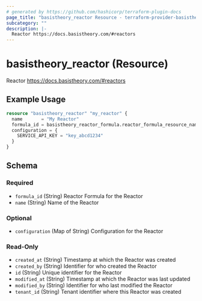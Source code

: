 ```yaml
---
# generated by https://github.com/hashicorp/terraform-plugin-docs
page_title: "basistheory_reactor Resource - terraform-provider-basistheory"
subcategory: ""
description: |-
  Reactor https://docs.basistheory.com/#reactors
---
```


# basistheory_reactor (Resource)

Reactor https://docs.basistheory.com/#reactors

## Example Usage

```terraform
resource "basistheory_reactor" "my_reactor" {
  name       = "My Reactor"
  formula_id = basistheory_reactor_formula.reactor_formula_resource_name.id
  configuration = {
    SERVICE_API_KEY = "key_abcd1234"
  }
}
```

<!-- schema generated by tfplugindocs -->
## Schema

### Required

- `formula_id` (String) Reactor Formula for the Reactor
- `name` (String) Name of the Reactor

### Optional

- `configuration` (Map of String) Configuration for the Reactor

### Read-Only

- `created_at` (String) Timestamp at which the Reactor was created
- `created_by` (String) Identifier for who created the Reactor
- `id` (String) Unique identifier for the Reactor
- `modified_at` (String) Timestamp at which the Reactor was last updated
- `modified_by` (String) Identifier for who last modified the Reactor
- `tenant_id` (String) Tenant identifier where this Reactor was created


